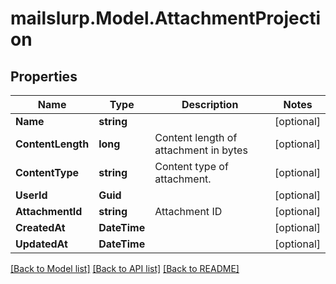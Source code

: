 # mailslurp.Model.AttachmentProjection
## Properties

Name | Type | Description | Notes
------------ | ------------- | ------------- | -------------
**Name** | **string** |  | [optional] 
**ContentLength** | **long** | Content length of attachment in bytes | [optional] 
**ContentType** | **string** | Content type of attachment. | [optional] 
**UserId** | **Guid** |  | [optional] 
**AttachmentId** | **string** | Attachment ID | [optional] 
**CreatedAt** | **DateTime** |  | [optional] 
**UpdatedAt** | **DateTime** |  | [optional] 

[[Back to Model list]](../README#documentation-for-models) [[Back to API list]](../README#documentation-for-api-endpoints) [[Back to README]](../README)

